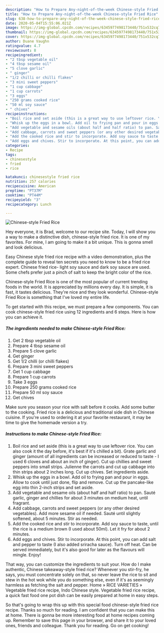 ```yaml
---
description: "How to Prepare Any-night-of-the-week Chinese-style Fried Rice"
title: "How to Prepare Any-night-of-the-week Chinese-style Fried Rice"
slug: 638-how-to-prepare-any-night-of-the-week-chinese-style-fried-rice
date: 2020-05-04T15:55:06.021Z
image: https://img-global.cpcdn.com/recipes/6345977498173440/751x532cq70/chinese-style-fried-rice-recipe-main-photo.jpg
thumbnail: https://img-global.cpcdn.com/recipes/6345977498173440/751x532cq70/chinese-style-fried-rice-recipe-main-photo.jpg
cover: https://img-global.cpcdn.com/recipes/6345977498173440/751x532cq70/chinese-style-fried-rice-recipe-main-photo.jpg
author: Duane Vaughn
ratingvalue: 4.7
reviewcount: 8
recipeingredient:
- "2 tbsp vegetable oil"
- "4 tbsp sesame oil"
- "5 clove garlic"
- " ginger"
- "1/2 chilli or chilli flakes"
- "3 mini sweet peppers"
- "1 cup cabbage"
- "1 cup carrots"
- "3 eggs"
- "250 grams cooked rice"
- "50 ml soy sauce"
- " chives"
recipeinstructions:
- "Boil rice and set aside (this is a great way to use leftover rice. You can also cook it the day before, it&#39;s best if it&#39;s chilled a bit). Grate garlic and ginger (amount of all ingredients can be increased or reduced to taste - I used 6 cloves and about an inch of ginger). Cut up chillies and sweet peppers into small strips. Julienne the carrots and cut up cabbage into thin strips about 2 inches long. Cut up chives. Set ingredients aside."
- "Whisk up the eggs in a bowl. Add oil to frying pan and pour in eggs. Allow to cook until just done, flip and remove. Cut up the pancake-like egg into thin 2-inch strips and set aside."
- "Add vegetable and sesame oils (about half and half ratio) to pan. Sauté garlic, ginger and chillies for about 3 minutes on medium heat, until fragrant."
- "Add cabbage, carrots and sweet peppers (or any other desired vegetables). Add more sesame oil if needed. Sauté until slightly softened, about 5 minutes. Stir as needed."
- "Add the cooked rice and stir to incorporate. Add soy sauce to taste, until the rice is a medium brown (I used about 50ml). Let it fry for about 2 minutes."
- "Add eggs and chives. Stir to incorporate. At this point, you can add salt and pepper to taste (I also added sriracha sauce). Turn off heat. Can be served immediately, but it&#39;s also good for later as the flavours will mingle. Enjoy!"
categories:
- Recipe
tags:
- chinesestyle
- fried
- rice

katakunci: chinesestyle fried rice 
nutrition: 257 calories
recipecuisine: American
preptime: "PT37M"
cooktime: "PT44M"
recipeyield: "3"
recipecategory: Lunch

---
```



![Chinese-style Fried Rice](https://img-global.cpcdn.com/recipes/6345977498173440/751x532cq70/chinese-style-fried-rice-recipe-main-photo.jpg)

Hey everyone, it is Brad, welcome to our recipe site. Today, I will show you a way to make a distinctive dish, chinese-style fried rice. It is one of my favorites. For mine, I am going to make it a bit unique. This is gonna smell and look delicious.

Easy Chinese style fried rice recipe with a video demonstration, plus the complete guide to reveal ten secrets you need to know to be a fried rice expert. Chinese fried rice- light soy sauce and dark soy sauce are used. Some chefs prefer just a pinch of salt to keep the bright color of the rice.

Chinese-style Fried Rice is one of the most popular of current trending foods in the world. It is appreciated by millions every day. It is simple, it is fast, it tastes delicious. They're nice and they look wonderful. Chinese-style Fried Rice is something that I've loved my entire life.


To get started with this recipe, we must prepare a few components. You can cook chinese-style fried rice using 12 ingredients and 6 steps. Here is how you can achieve it.

<!--inarticleads1-->

##### The ingredients needed to make Chinese-style Fried Rice:

1. Get 2 tbsp vegetable oil
1. Prepare 4 tbsp sesame oil
1. Prepare 5 clove garlic
1. Get  ginger
1. Get 1/2 chilli (or chilli flakes)
1. Prepare 3 mini sweet peppers
1. Get 1 cup cabbage
1. Prepare 1 cup carrots
1. Take 3 eggs
1. Prepare 250 grams cooked rice
1. Prepare 50 ml soy sauce
1. Get  chives


Make sure you season your rice with salt before it cooks. Add some butter to the cooking. Fried rice is a delicious and traditional side dish in Chinese cuisine. If you&#39;re used to ordering it at your favorite restaurant, it may be time to give the homemade version a try. 

<!--inarticleads2-->

##### Instructions to make Chinese-style Fried Rice:

1. Boil rice and set aside (this is a great way to use leftover rice. You can also cook it the day before, it&#39;s best if it&#39;s chilled a bit). Grate garlic and ginger (amount of all ingredients can be increased or reduced to taste - I used 6 cloves and about an inch of ginger). Cut up chillies and sweet peppers into small strips. Julienne the carrots and cut up cabbage into thin strips about 2 inches long. Cut up chives. Set ingredients aside.
1. Whisk up the eggs in a bowl. Add oil to frying pan and pour in eggs. Allow to cook until just done, flip and remove. Cut up the pancake-like egg into thin 2-inch strips and set aside.
1. Add vegetable and sesame oils (about half and half ratio) to pan. Sauté garlic, ginger and chillies for about 3 minutes on medium heat, until fragrant.
1. Add cabbage, carrots and sweet peppers (or any other desired vegetables). Add more sesame oil if needed. Sauté until slightly softened, about 5 minutes. Stir as needed.
1. Add the cooked rice and stir to incorporate. Add soy sauce to taste, until the rice is a medium brown (I used about 50ml). Let it fry for about 2 minutes.
1. Add eggs and chives. Stir to incorporate. At this point, you can add salt and pepper to taste (I also added sriracha sauce). Turn off heat. Can be served immediately, but it&#39;s also good for later as the flavours will mingle. Enjoy!


That way, you can customize the ingredients to suit your. How do I make authentic, Chinese takeaway-style fried rice? Whenever you stir-fry, he says, you must concentrate solely on that, so never leave the rice to sit and stew in the hot wok while you do something else, even if it&#39;s as seemingly harmless as fetching the salt and pepper. Home » RICE VARIETIES » Vegetable fried rice recipe, Indo Chinese style. Vegetable fried rice recipe, a quick fast food one pot dish can be easily prepared at home in easy steps. 

So that's going to wrap this up with this special food chinese-style fried rice recipe. Thanks so much for reading. I am confident that you can make this at home. There is gonna be more interesting food at home recipes coming up. Remember to save this page in your browser, and share it to your loved ones, friends and colleague. Thank you for reading. Go on get cooking!
